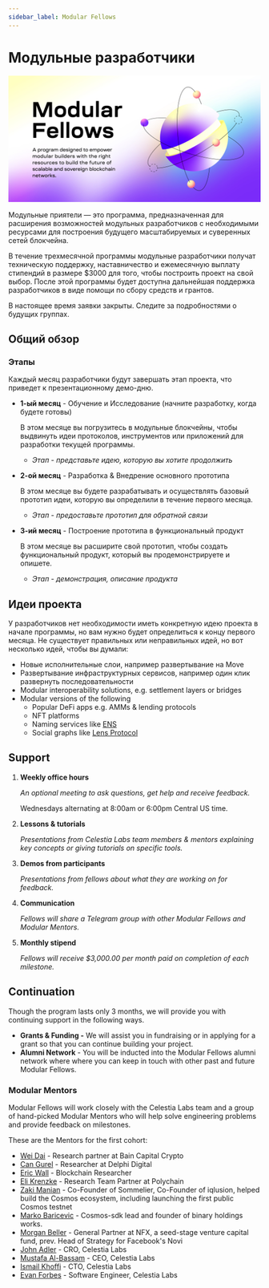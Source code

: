 ```yaml
---
sidebar_label: Modular Fellows
---
```


# Модульные разработчики

![Modular Fellows](/img/modular_fellows.jpg)

Модульные приятели — это программа, предназначенная для расширения возможностей модульных разработчиков с необходимыми ресурсами для построения будущего масштабируемых и суверенных сетей блокчейна.

В течение трехмесячной программы модульные разработчики получат техническую поддержку, наставничество и ежемесячную выплату стипендий в размере $3000 для того, чтобы построить проект на свой выбор. После этой программы будет доступна дальнейшая поддержка разработчиков в виде помощи по сбору средств и грантов.

В настоящее время заявки закрыты. Следите за подробностями о будущих группах.

## Общий обзор

### Этапы

Каждый месяц разработчики будут завершать этап проекта, что приведет к презентационному демо-дню.

- **1-ый месяц** - Обучение и Исследование (начните разработку, когда будете готовы)

  В этом месяце вы погрузитесь в модульные блокчейны, чтобы выдвинуть идеи протоколов, инструментов или приложений для разработки текущей программы.

  - *Этап - представьте идею, которую вы хотите продолжить*

- **2-ой месяц** - Разработка & Внедрение основного прототипа

  В этом месяце вы будете разрабатывать и осуществлять базовый прототип идеи, которую вы определили в течение первого месяца.

  - *Этап - предоставьте прототип для обратной связи*

- **3-ий месяц** - Построение прототипа в функциональный продукт

  В этом месяце вы расширите свой прототип, чтобы создать функциональный продукт, который вы продемонстрируете и опишете.

  - *Этап - демонстрация, описание продукта*

## Идеи проекта

У разработчиков нет необходимости иметь конкретную идею проекта в начале программы, но вам нужно будет определиться к концу первого месяца. Не существует правильных или неправильных идей, но вот несколько идей, чтобы вы думали:

- Новые исполнительные слои, например развертывание на Move
- Развертывание инфраструктурных сервисов, например один клик развернуть последовательности
- Modular interoperability solutions, e.g. settlement layers or bridges
- Modular versions of the following
  - Popular DeFi apps e.g. AMMs & lending protocols
  - NFT platforms
  - Naming services like [ENS](https://etherscan.io/token/0xC18360217D8F7Ab5e7c516566761Ea12Ce7F9D72#code)
  - Social graphs like [Lens Protocol](https://lens.xyz/)

## Support

1. **Weekly office hours**

    *An optional meeting to ask questions, get help and receive feedback.*

    Wednesdays alternating at 8:00am or 6:00pm Central US time.

2. **Lessons & tutorials**

    *Presentations from Celestia Labs team members & mentors explaining key concepts or giving tutorials on specific tools.*

3. **Demos from participants**

    *Presentations from fellows about what they are working on for feedback.*

4. **Communication**

    *Fellows will share a Telegram group with other Modular Fellows and Modular Mentors.*

5. **Monthly stipend**

    *Fellows will receive $3,000.00 per month paid on completion of each milestone.*

## Continuation

Though the program lasts only 3 months, we will provide you with continuing support in the following ways.

- **Grants & Funding -** We will assist you in fundraising or in applying for a grant so that you can continue building your project.
- **Alumni Network** - You will be inducted into the Modular Fellows alumni network where where you can keep in touch with other past and future Modular Fellows.

### Modular Mentors

Modular Fellows will work closely with the Celestia Labs team and a group of hand-picked Modular Mentors who will help solve engineering problems and provide feedback on milestones.

These are the Mentors for the first cohort:

- [Wei Dai](https://twitter.com/_weidai) - Research partner at Bain Capital Crypto
- [Can Gurel](https://twitter.com/CannnGurel) - Researcher at Delphi Digital
- [Eric Wall](https://twitter.com/ercwl) - Blockchain Researcher
- [Eli Krenzke](https://twitter.com/eKRENZKE) - Research Team Partner at Polychain
- [Zaki Manian](https://twitter.com/zmanian) - Co-Founder of Sommelier, Co-Founder of iqlusion, helped build the Cosmos ecosystem, including launching the first public Cosmos testnet
- [Marko Baricevic](https://twitter.com/mark0baricevic) - Cosmos-sdk lead and founder of binary holdings works.
- [Morgan Beller](https://twitter.com/beller) - General Partner at NFX, a seed-stage venture capital fund, prev. Head of Strategy for Facebook's Novi
- [John Adler](https://twitter.com/jadler0) - CRO, Celestia Labs
- [Mustafa Al-Bassam](https://twitter.com/musalbas) - CEO, Celestia Labs
- [Ismail Khoffi](https://twitter.com/KreuzUQuer) - CTO, Celestia Labs
- [Evan Forbes](https://twitter.com/evansforbes) - Software Engineer, Celestia Labs
